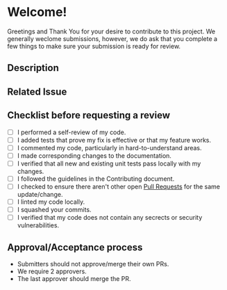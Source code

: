 # Welcome!

Greetings and Thank You for your desire to contribute to this project. We generally weclome submissions, however, we do ask that you complete a few things to make sure your submission is ready for review.

## Description
<!--- Describe your changes in detail -->

## Related Issue
<!--- This project only accepts pull requests related to open issues -->
<!--- If suggesting a new feature or change, please discuss it in an issue first -->
<!--- If fixing a bug, there should be an issue describing it with steps to reproduce -->
<!--- Please link to the issue here: -->

## Checklist before requesting a review
- [ ] I performed a self-review of my code.
- [ ] I added tests that prove my fix is effective or that my feature works.
- [ ] I commented my code, particularly in hard-to-understand areas.
- [ ] I made corresponding changes to the documentation.
- [ ] I verified that all new and existing unit tests pass locally with my changes.
- [ ] I followed the guidelines in the Contributing document.
- [ ] I checked to ensure there aren't other open [Pull Requests](https://github.com/jmassardo/issues-to-totango/pulls) for the same update/change.
- [ ] I linted my code locally.
- [ ] I squashed your commits.
- [ ] I verified that my code does not contain any secrects or security vulnerabilities.

## Approval/Acceptance process

* Submitters should not approve/merge their own PRs.
* We require 2 approvers.
* The last approver should merge the PR.
